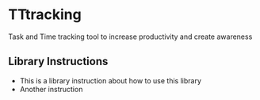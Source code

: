 # TTtracking
Task and Time tracking tool to increase productivity and create awareness

## Library Instructions
- This is a library instruction about how to use this library
- Another instruction
